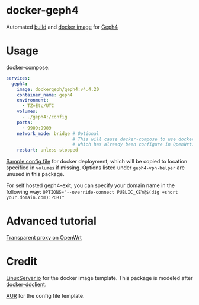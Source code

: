 # docker-geph4
Automated [build](https://github.com/docker-geph/geph4/releases) and [docker image](https://hub.docker.com/repository/docker/dockergeph/geph4) for [Geph4](https://github.com/geph-official/geph4)

# Usage
docker-compose:
```yml
services:
  geph4:
    image: dockergeph/geph4:v4.4.20
    container_name: geph4
    environment:
      - TZ=Etc/UTC
    volumes:
      - ./geph4:/config
    ports:
      - 9909:9909
    network_mode: bridge # Optional
                         # This will cause docker-compose to use docker's default network,
                         # which has already been configure in OpenWrt.
    restart: unless-stopped
```

[Sample config file](https://github.com/docker-geph/geph4/blob/main/root/default/geph4.conf) for docker deployment, which will be copied to location specified in `volumes` if missing. Options listed under `geph4-vpn-helper` are unused in this package.

For self hosted geph4-exit, you can specify your domain name in the following way: `OPTIONS="--override-connect PUBLIC_KEY@$(dig +short your.domain.com):PORT"`

# Advanced tutorial
[Transparent proxy on OpenWrt](https://github.com/docker-geph/get-started/wiki/Transparent-proxy-on-OpenWrt)

# Credit
[LinuxServer.io](https://github.com/linuxserver) for the docker image template. This package is modeled after [docker-ddclient](https://github.com/linuxserver/docker-ddclient).

[AUR](https://aur.archlinux.org/packages/geph4-client/) for the config file template.
